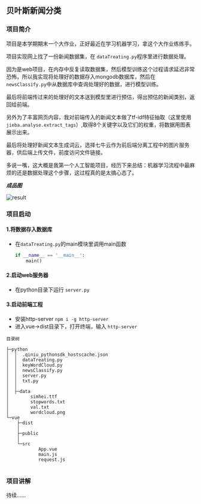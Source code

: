 

## 贝叶斯新闻分类

### 项目简介

项目是本学期期末一个大作业，正好最近在学习机器学习，拿这个大作业练练手。

项目实现网上找了一份新闻数据集，在 `dataTreating.py`程序里进行数据处理。

因为是web项目，在内存中反复读取数据集，然后模型训练这个过程请求延迟非常恐怖，所以我实现将处理好的数据存入mongodb数据库，然后在`newsClassify.py`中从数据库中查询处理好的数据，进行模型训练。

最后将前端传过来的处理好的文本送到模型里进行预估，得出预估的新闻类别，返回给前端。

另外为了丰富网页内容，我对前端传入的新闻文本做了tf-idf特征抽取（这里使用`jieba.analyse.extract_tags`）,取得8个关键字以及它们的权重，将数据用图表展示出来。

最后将处理好新闻文本生成词云，选择七牛云作为前后端分离工程中的图片服务器，供后端上传文件，前度访问文件链接。

多说一嘴，这大概是我第一个人工智能项目，经历下来总结：机器学习流程中最麻烦的还是数据处理这个步骤，这过程真的是太搞心态了。

***成品图***

![result](C:\Users\xianglirui\Desktop\贝叶斯新闻分类\result.png)



### 项目启动

#### 1.将数据存入数据库

- 在`dataTreating.py`的main模块里调用main函数

  ```python
  if __name__ == '__main__':
      main()
  ```

#### 2.启动web服务器

- 在python目录下运行 `server.py`

#### 3.启动前端工程

- 安装http-server  `npm i -g http-server`
- 进入vue->dist目录下，打开终端，输入 `http-server`

```
目录树

├─python
│  │  .qiniu_pythonsdk_hostscache.json
│  │  dataTreating.py
│  │  keyWordCloud.py
│  │  newsClassify.py
│  │  server.py
│  │  txt.py
│  │  
│  ├─data
│        simhei.ttf
│        stopwords.txt
│      	 val.txt
│        wordcloud.png         
└─vue 
    ├─dist
    │           
    ├─public
    │         
    └─src
            App.vue
            main.js
            request.js
            
```



### 项目讲解

待续……